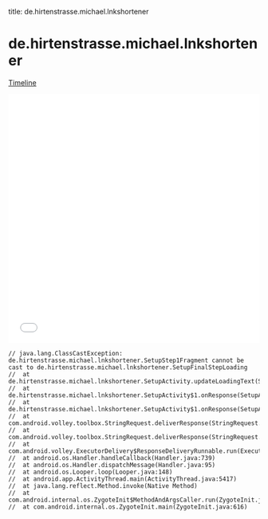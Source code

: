 title: de.hirtenstrasse.michael.lnkshortener

# de.hirtenstrasse.michael.lnkshortener

[Timeline](./vis-timeline.html)

<iframe src="./vis-timeline.html" width="100%" height="500px" style="border:none;"></iframe>

```
// java.lang.ClassCastException: de.hirtenstrasse.michael.lnkshortener.SetupStep1Fragment cannot be cast to de.hirtenstrasse.michael.lnkshortener.SetupFinalStepLoading
// 	at de.hirtenstrasse.michael.lnkshortener.SetupActivity.updateLoadingText(SetupActivity.java:556)
// 	at de.hirtenstrasse.michael.lnkshortener.SetupActivity$1.onResponse(SetupActivity.java:60)
// 	at de.hirtenstrasse.michael.lnkshortener.SetupActivity$1.onResponse(SetupActivity.java:53)
// 	at com.android.volley.toolbox.StringRequest.deliverResponse(StringRequest.java:60)
// 	at com.android.volley.toolbox.StringRequest.deliverResponse(StringRequest.java:30)
// 	at com.android.volley.ExecutorDelivery$ResponseDeliveryRunnable.run(ExecutorDelivery.java:99)
// 	at android.os.Handler.handleCallback(Handler.java:739)
// 	at android.os.Handler.dispatchMessage(Handler.java:95)
// 	at android.os.Looper.loop(Looper.java:148)
// 	at android.app.ActivityThread.main(ActivityThread.java:5417)
// 	at java.lang.reflect.Method.invoke(Native Method)
// 	at com.android.internal.os.ZygoteInit$MethodAndArgsCaller.run(ZygoteInit.java:726)
// 	at com.android.internal.os.ZygoteInit.main(ZygoteInit.java:616)

```



